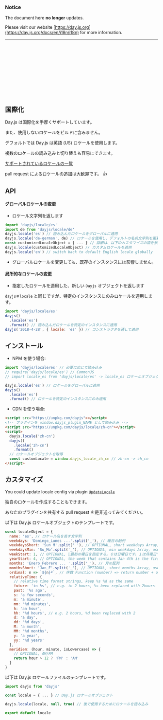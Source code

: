 ### Notice

The document here **no longer** updates.

Please visit our website [https://day.js.org](https://day.js.org/docs/en/i18n/i18n) for more  information.

-------------

<br />
<br />
<br />
<br />
<br />
<br />
<br />
<br />
<br />
<br />

## 国際化

Day.js は国際化を手厚くサポートしています。

また、使用しないロケールをビルドに含みません。

デフォルトでは Day.js は英語 (US) ロケールを使用します。

複数のロケールの読み込みと切り替えも容易にできます。

[サポートされているロケールの一覧](../../src/locale)

pull request によるロケールの追加は大歓迎です。 :+1:

## API

#### グローバルロケールの変更

- ロケール文字列を返します

```js
import 'dayjs/locale/es'
import de from 'dayjs/locale/de'
dayjs.locale('es') // 読み込んだロケールをグローバルに適用
dayjs.locale('de-german', de) // ロケールを使用し、デフォルトの名前文字列を更新
const customizedLocaleObject = { ... } // 詳細は、以下のカスタマイズの項を参照
dayjs.locale(customizedLocaleObject) // カスタムロケールを適用
dayjs.locale('en') // switch back to default English locale globally
```

- グローバルロケールを変更しても、既存のインスタンスには影響しません。

#### 局所的なロケールの変更

- 指定したロケールを適用した、新しい `Dayjs` オブジェクトを返します

`dayjs＃locale` と同じですが、特定のインスタンスにのみロケールを適用します。

```js
import 'dayjs/locale/es'
dayjs()
  .locale('es')
  .format() // 読み込んだロケールを特定のインスタンスに適用
dayjs('2018-4-28', { locale: 'es' }) // コンストラクタを通して適用
```

## インストール

- NPM を使う場合:

```javascript
import 'dayjs/locale/es' // 必要に応じて読み込み
// require('dayjs/locale/es') // CommonJS
// import locale_es from 'dayjs/locale/es' -> locale_es ロケールオブジェクトの読み込み

dayjs.locale('es') // ロケールをグローバルに適用
dayjs()
  .locale('es')
  .format() // ロケールを特定のインスタンスにのみ適用
```

- CDN を使う場合:

```html
<script src="https://unpkg.com/dayjs"></script>
<!-- プラグインを window.dayjs_plugin_NAME として読み込み -->
<script src="https://unpkg.com/dayjs/locale/zh-cn"></script>
<script>
  dayjs.locale('zh-cn')
  dayjs()
    .locale('zh-cn')
    .format()
  // ロケールオブジェクトを取得
  const customLocale = window.dayjs_locale_zh_cn // zh-cn -> zh_cn
</script>
```

## カスタマイズ

You could update locale config via plugin [`UpdateLocale`](./Plugin.md#updateLocale)

独自のロケールを作成することもできます。

あなたのプラグインを共有する pull request を是非送ってみてください。

以下は Day.js ロケールオブジェクトのテンプレートです。

```javascript
const localeObject = {
  name: 'es', // ロケール名を表す文字列
  weekdays: 'Domingo_Lunes ...'.split('_'), // 曜日の配列
  weekdaysShort: 'Sun_M'.split('_'), // OPTIONAL, short weekdays Array, use first three letters if not provided
  weekdaysMin: 'Su_Mo'.split('_'), // OPTIONAL, min weekdays Array, use first two letters if not provided
  weekStart: 1, // OPTIONAL, 最初の曜日を指定する。０は日曜日です。１は月曜日です。
  yearStart: 4, // OPTIONAL, the week that contains Jan 4th is the first week of the year.
  months: 'Enero_Febrero ... '.split('_'), // 月の配列
  monthsShort: 'Jan_F'.split('_'), // OPTIONAL, short months Array, use first three letters if not provided
  ordinal: n => `${n}º`, // 序数 Function (number) => return number + output
  relativeTime: {
    // relative time format strings, keep %s %d as the same
    future: 'in %s', // e.g. in 2 hours, %s been replaced with 2hours
    past: '%s ago',
    s: 'a few seconds',
    m: 'a minute',
    mm: '%d minutes',
    h: 'an hour',
    hh: '%d hours', // e.g. 2 hours, %d been replaced with 2
    d: 'a day',
    dd: '%d days',
    M: 'a month',
    MM: '%d months',
    y: 'a year',
    yy: '%d years'
  },
  meridiem: (hour, minute, isLowercase) => {
    // OPTIONAL, AM/PM
    return hour > 12 ? 'PM' : 'AM'
  }
}
```

以下は Day.js ロケールファイルのテンプレートです。

```javascript
import dayjs from 'dayjs'

const locale = { ... } // Day.js ロケールオブジェクト

dayjs.locale(locale, null, true) // 後で使用するためにロケールを読み込み

export default locale
```

